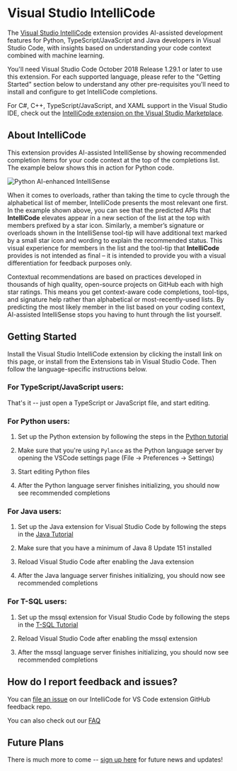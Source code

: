 # Visual Studio IntelliCode

The [Visual Studio IntelliCode](https://go.microsoft.com/fwlink/?linkid=872679) extension provides AI-assisted development features for Python, TypeScript/JavaScript and Java developers in Visual Studio Code, with insights based on understanding your code context combined with machine learning.

You'll need Visual Studio Code October 2018 Release 1.29.1 or later to use this extension. For each supported language, please refer to the "Getting Started" section below to understand any other pre-requisites you'll need to install and configure to get IntelliCode completions.

For C#, C++, TypeScript/JavaScript, and XAML support in the Visual Studio IDE, check out the [IntelliCode extension on the Visual Studio Marketplace](https://marketplace.visualstudio.com/items?itemName=VisualStudioExptTeam.VSIntelliCode).

## About IntelliCode

This extension provides AI-assisted IntelliSense by showing recommended completion items for your code context at the top of the completions list. The example below shows this in action for Python code.

![Python AI-enhanced IntelliSense](https://go.microsoft.com/fwlink/?linkid=2006041)

When it comes to overloads, rather than taking the time to cycle through the alphabetical list of member, IntelliCode presents the most relevant one first. In the example shown above, you can see that the predicted APIs that **IntelliCode** elevates appear in a new section of the list at the top with members prefixed by a star icon.  Similarly, a member’s signature or overloads shown in the IntelliSense tool-tip will have additional text marked by a small star icon and wording to explain the recommended status. This visual experience for members in the list and the tool-tip that **IntelliCode** provides is not intended as final – it is intended to provide you with a visual differentiation for feedback purposes only.

Contextual recommendations are based on practices developed in thousands of high quality, open-source projects on GitHub each with high star ratings. This means you get context-aware code completions, tool-tips, and signature help rather than alphabetical or most-recently-used lists. By predicting the most likely member in the list based on your coding context, AI-assisted IntelliSense stops you having to hunt through the list yourself.

## Getting Started

Install the Visual Studio IntelliCode extension by clicking the install link on this page, or install from the Extensions tab in Visual Studio Code. Then follow the language-specific instructions below.

### For TypeScript/JavaScript users:

That's it -- just open a TypeScript or JavaScript file, and start editing.

### For Python users:

1. Set up the Python extension by following the steps in the [Python tutorial](https://code.visualstudio.com/docs/python/python-tutorial#_prerequisites)

2. Make sure that you're using `Pylance` as the Python language server by opening the VSCode settings page (File -> Preferences -> Settings)

3. Start editing Python files

4. After the Python language server finishes initializing, you should now see recommended completions

### For Java users:

1. Set up the Java extension for Visual Studio Code by following the steps in the [Java Tutorial](https://code.visualstudio.com/docs/java/java-tutorial)

2. Make sure that you have a minimum of Java 8 Update 151 installed

3. Reload Visual Studio Code after enabling the Java extension

4. After the Java language server finishes initializing, you should now see recommended completions

### For T-SQL users:

1. Set up the mssql extension for Visual Studio Code by following the steps in the [T-SQL Tutorial](https://code.visualstudio.com/docs/languages/tsql)

2. Reload Visual Studio Code after enabling the mssql extension

3. After the mssql language server finishes initializing, you should now see recommended completions

## How do I report feedback and issues?

You can [file an issue](https://go.microsoft.com/fwlink/?linkid=2005855) on our IntelliCode for VS Code extension GitHub feedback repo.

You can also check out our [FAQ](https://go.microsoft.com/fwlink/?linkid=873429)

## Future Plans

There is much more to come -- [sign up here](https://go.microsoft.com/fwlink/?linkid=872706) for future news and updates!
